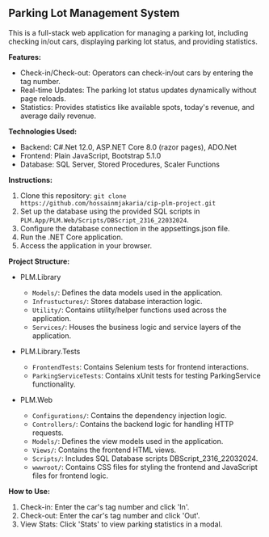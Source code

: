 ## Parking Lot Management System

This is a full-stack web application for managing a parking lot, including checking in/out cars, displaying parking lot status, and providing statistics.

**Features:**
- Check-in/Check-out: Operators can check-in/out cars by entering the tag number.
- Real-time Updates: The parking lot status updates dynamically without page reloads.
- Statistics: Provides statistics like available spots, today's revenue, and average daily revenue.
  
**Technologies Used:**
- Backend: C#.Net 12.0, ASP.NET Core 8.0 (razor pages), ADO.Net
- Frontend: Plain JavaScript, Bootstrap 5.1.0
- Database: SQL Server, Stored Procedures, Scaler Functions

**Instructions:**
1. Clone this repository: `git clone https://github.com/hossainmjakaria/cip-plm-project.git`
2. Set up the database using the provided SQL scripts in `PLM.App/PLM.Web/Scripts/DBScript_2316_22032024`.
3. Configure the database connection in the appsettings.json file.
4. Run the .NET Core application.
5. Access the application in your browser.

**Project Structure:**
- PLM.Library
  - `Models/`: Defines the data models used in the application.
  - `Infrustuctures/`: Stores database interaction logic.
  - `Utility/`: Contains utility/helper functions used across the application.
  - `Services/`: Houses the business logic and service layers of the application.

- PLM.Library.Tests
  - `FrontendTests`: Contains Selenium tests for frontend interactions.
  - `ParkingServiceTests`: Contains xUnit tests for testing ParkingService functionality.
  
- PLM.Web
  - `Configurations/`: Contains the dependency injection logic.
  - `Controllers/`: Contains the backend logic for handling HTTP requests.
  - `Models/`: Defines the view models used in the application.
  - `Views/`: Contains the frontend HTML views.
  - `Scripts/`: Includes SQL Database scripts DBScript_2316_22032024.
  - `wwwroot/`: Contains CSS files for styling the frontend and JavaScript files for frontend logic.

**How to Use:**
1. Check-in: Enter the car's tag number and click 'In'.
2. Check-out: Enter the car's tag number and click 'Out'.
3. View Stats: Click 'Stats' to view parking statistics in a modal.
